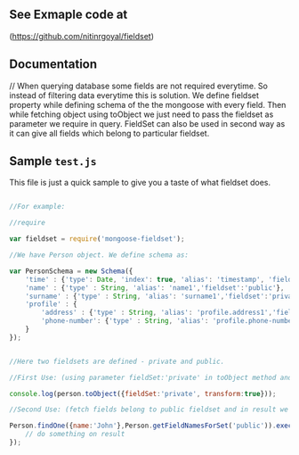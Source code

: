 ## See Exmaple code at

(https://github.com/nitinrgoyal/fieldset)

## Documentation

// When querying database some fields are not required everytime. So instead of filtering data everytime this is solution. We define fieldset property while defining schema of the the mongoose with every field. Then while fetching object using toObject we just need to pass the fieldset as parameter we require in query. FieldSet can also be used in second way as it can give all fields which belong to particular fieldset. 

## Sample `test.js`

This file is just a quick sample to give you a taste of what fieldset does.

```javascript

//For example:

//require

var fieldset = require('mongoose-fieldset');

//We have Person object. We define schema as:

var PersonSchema = new Schema({
    'time' : {'type': Date, 'index': true, 'alias': 'timestamp', 'fieldset':'private'},
    'name' : {'type' : String, 'alias': 'name1','fieldset':'public'},
    'surname' : {'type' : String, 'alias': 'surname1','fieldset':'private'},
    'profile' : {
        'address' : {'type' : String, 'alias': 'profile.address1','fieldset':'public'},
        'phone-number': {'type' : String, 'alias': 'profile.phone-number1', 'fieldset':'private'}
    }
});


//Here two fieldsets are defined - private and public.

//First Use: (using parameter fieldSet:'private' in toObject method and fetch all fields values which belong to private fieldset)

console.log(person.toObject({fieldSet:'private', transform:true}));

//Second Use: (fetch fields belong to public fieldset and in result we get only public fields)

Person.findOne({name:'John'},Person.getFieldNamesForSet('public')).exec(function(err,result){
    // do something on result
});


```
